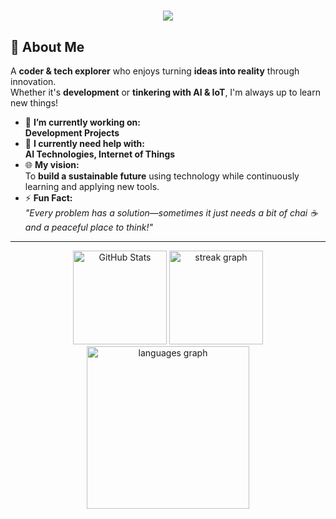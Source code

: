 <h1 align="center">
    <img src="https://readme-typing-svg.herokuapp.com/?font=Righteous&size=35&center=true&vCenter=true&width=500&height=70&duration=5000&lines=Hi+There!+👋;I'm+Kishlay!;Currently+pursuing+B.Tech;" />
</h1>


## 🌟 **About Me**
A **coder & tech explorer** who enjoys turning **ideas into reality** through innovation.  
Whether it's **development** or **tinkering with AI & IoT**, I'm always up to learn new things!  

- 🔭 **I’m currently working on:**  
  **Development Projects** 
- 🌱 **I currently need help with:**  
  **AI Technologies, Internet of Things**  
- 🌐 **My vision:**  
  To **build a sustainable future** using technology while continuously learning and applying new tools.  
- ⚡ **Fun Fact:**  
  *"Every problem has a solution—sometimes it just needs a bit of chai ☕ and a peaceful place to think!"*

<hr/>
<div align="center">
 <img src="https://github-readme-stats.vercel.app/api?username=innovatewithkishlay&show_icons=true&count_private=true&include_all_commits=true&theme=tokyonight&hide_border=true" height="150" alt="GitHub Stats" />

 
  <img src="https://streak-stats.demolab.com?user=innovatewithkishlay&mode=daily&theme=tokyonight&hide_border=true&border_radius=5&token=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" height="150" alt="streak graph" />
 <img src="https://github-readme-stats.vercel.app/api/top-langs/?username=innovatewithkishlay&layout=compact&langs_count=10&theme=tokyonight&hide_border=true&custom_width=800" height="260" alt="languages graph" />

</div>
